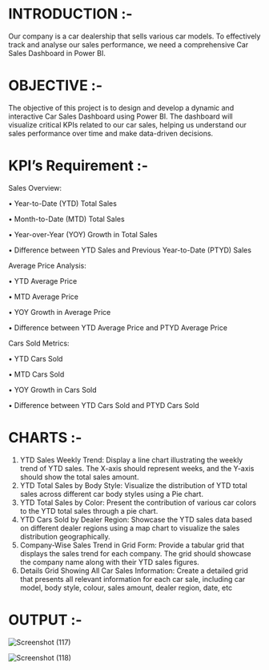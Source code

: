 # INTRODUCTION :-

Our company is a car dealership that sells various car models. To effectively track and analyse our sales performance, we need a comprehensive Car Sales Dashboard in Power BI. 

# OBJECTIVE :-

The objective of this project is to design and develop a dynamic and interactive Car Sales Dashboard using Power BI. The dashboard will visualize critical KPIs related to our car sales, helping us understand our sales performance over time and make data-driven decisions.

# KPI’s Requirement :-

Sales Overview:

•	Year-to-Date (YTD) Total Sales

•	Month-to-Date (MTD) Total Sales

•	Year-over-Year (YOY) Growth in Total Sales
    
•	Difference between YTD Sales and Previous Year-to-Date (PTYD) Sales

Average Price Analysis:

•	YTD Average Price

•	MTD Average Price

•	YOY Growth in Average Price

•	Difference between YTD Average Price and PTYD Average Price

Cars Sold Metrics:

•	YTD Cars Sold

•	MTD Cars Sold

•	YOY Growth in Cars Sold

•	Difference between YTD Cars Sold and PTYD Cars Sold

# CHARTS :-

1.	YTD Sales Weekly Trend: Display a line chart illustrating the weekly trend of YTD sales. The X-axis should represent weeks, and the Y-axis should show the total sales amount.
2.	YTD Total Sales by Body Style: Visualize the distribution of YTD total sales across different car body styles using a Pie chart.
3.	YTD Total Sales by Color: Present the contribution of various car colors to the YTD total sales through a pie chart.
4.	YTD Cars Sold by Dealer Region: Showcase the YTD sales data based on different dealer regions using a map chart to visualize the sales distribution geographically.
5.	Company-Wise Sales Trend in Grid Form: Provide a tabular grid that displays the sales trend for each company. The grid should showcase the company name along with their YTD sales figures.
6.	Details Grid Showing All Car Sales Information: Create a detailed grid that presents all relevant information for each car sale, including car model, body style, colour, sales amount, dealer region, date, etc

# OUTPUT :-


![Screenshot (117)](https://github.com/anuragujawane/car-sales-dashboard/assets/94692147/e9167e5a-36bc-489e-9f8b-398c9d5a88c9)

![Screenshot (118)](https://github.com/anuragujawane/car-sales-dashboard/assets/94692147/854b7740-199b-4726-ad8f-30c50e99def2)



